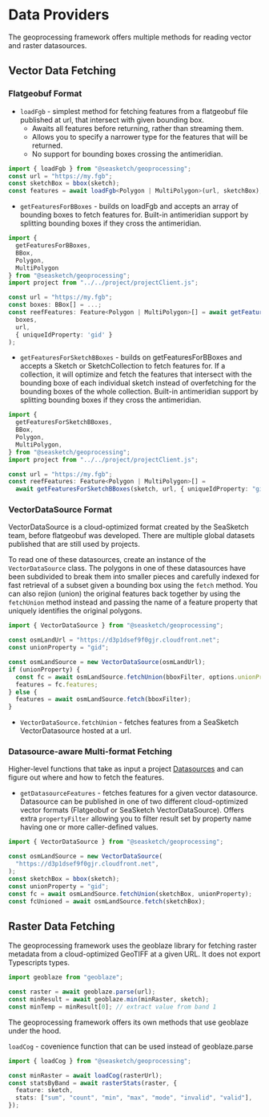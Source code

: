 # Data Providers

The geoprocessing framework offers multiple methods for reading vector and raster datasources.

## Vector Data Fetching

### Flatgeobuf Format

- `loadFgb` - simplest method for fetching features from a flatgeobuf file published at url, that intersect with given bounding box.
  - Awaits all features before returning, rather than streaming them.
  - Allows you to specify a narrower type for the features that will be returned.
  - No support for bounding boxes crossing the antimeridian.

```typescript
import { loadFgb } from "@seasketch/geoprocessing";
const url = "https://my.fgb";
const sketchBox = bbox(sketch);
const features = await loadFgb<Polygon | MultiPolygon>(url, sketchBox);
```

- `getFeaturesForBBoxes` - builds on loadFgb and accepts an array of bounding boxes to fetch features for. Built-in antimeridian support by splitting bounding boxes if they cross the antimeridian.

```typescript
import {
  getFeaturesForBBoxes,
  BBox,
  Polygon,
  MultiPolygon
} from "@seasketch/geoprocessing";
import project from "../../project/projectClient.js";

const url = "https://my.fgb";
const boxes: BBox[] = ...;
const reefFeatures: Feature<Polygon | MultiPolygon>[] = await getFeaturesForBBoxes(
  boxes,
  url,
  { uniqueIdProperty: 'gid' }
);
```

- `getFeaturesForSketchBBoxes` - builds on getFeaturesForBBoxes and accepts a Sketch or SketchCollection to fetch features for. If a collection, it will optimize and fetch the features that intersect with the bounding boxe of each individual sketch instead of overfetching for the bounding boxes of the whole collection. Built-in antimeridian support by splitting bounding boxes if they cross the antimeridian.

```typescript
import {
  getFeaturesForSketchBBoxes,
  BBox,
  Polygon,
  MultiPolygon,
} from "@seasketch/geoprocessing";
import project from "../../project/projectClient.js";

const url = "https://my.fgb";
const reefFeatures: Feature<Polygon | MultiPolygon>[] =
  await getFeaturesForSketchBBoxes(sketch, url, { uniqueIdProperty: "gid" });
```

### VectorDataSource Format

VectorDataSource is a cloud-optimized format created by the SeaSketch team, before flatgeobuf was developed. There are multiple global datasets published that are still used by projects.

To read one of these datasources, create an instance of the `VectorDataSource` class. The polygons in one of these datasources have been subdivided to break them into smaller pieces and carefully indexed for fast retrieval of a subset given a bounding box using the `fetch` method. You can also rejion (union) the original features back together by using the `fetchUnion` method instead and passing the name of a feature property that uniquely identifies the original polygons.

```typescript
import { VectorDataSource } from "@seasketch/geoprocessing";

const osmLandUrl = "https://d3p1dsef9f0gjr.cloudfront.net";
const unionProperty = "gid";

const osmLandSource = new VectorDataSource(osmLandUrl);
if (unionProperty) {
  const fc = await osmLandSource.fetchUnion(bboxFilter, options.unionProperty);
  features = fc.features;
} else {
  features = await osmLandSource.fetch(bboxFilter);
}
```

- `VectorDataSource.fetchUnion` - fetches features from a SeaSketch VectorDatasource hosted at a url.

### Datasource-aware Multi-format Fetching

Higher-level functions that take as input a project [Datasources](./concepts/Concepts.md#datasources) and can figure out where and how to fetch the features.

- `getDatasourceFeatures` - fetches features for a given vector datasource. Datasource can be published in one of two different cloud-optimized vector formats (Flatgeobuf or SeaSketch VectorDataSource). Offers extra `propertyFilter` allowing you to filter result set by property name having one or more caller-defined values.

```typescript
import { VectorDataSource } from "@seasketch/geoprocessing";

const osmLandSource = new VectorDataSource(
  "https://d3p1dsef9f0gjr.cloudfront.net",
);
const sketchBox = bbox(sketch);
const unionProperty = "gid";
const fc = await osmLandSource.fetchUnion(sketchBox, unionProperty);
const fcUnioned = await osmLandSource.fetch(sketchBox);
```

## Raster Data Fetching

The geoprocessing framework uses the geoblaze library for fetching raster metadata from a cloud-optimized GeoTIFF at a given URL. It does not export Typescripts types.

```typescript
import geoblaze from "geoblaze";

const raster = await geoblaze.parse(url);
const minResult = await geoblaze.min(minRaster, sketch);
const minTemp = minResult[0]; // extract value from band 1
```

The geoprocessing framework offers its own methods that use geoblaze under the hood.

`loadCog` - covenience function that can be used instead of geoblaze.parse

```typescript
import { loadCog } from "@seasketch/geoprocessing";

const minRaster = await loadCog(rasterUrl);
const statsByBand = await rasterStats(raster, {
  feature: sketch,
  stats: ["sum", "count", "min", "max", "mode", "invalid", "valid"],
});
```
